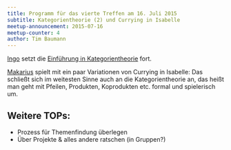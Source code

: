 ```yaml
---
title: Programm für das vierte Treffen am 16. Juli 2015
subtitle: Kategorientheorie (2) und Currying in Isabelle
meetup-announcement: 2015-07-16
meetup-counter: 4
author: Tim Baumann
---
```


[Ingo](https://github.com/iblech) setzt die [Einführung in
Kategorientheorie](/posts/2015-05-26-ankuendigung-drittes-treffen.html)
fort.

[Makarius](http://sketis.net/) spielt mit ein paar Variationen von Currying in
Isabelle: Das schließt sich im weitesten Sinne auch an die Kategorientheorie
an, das heißt man geht mit Pfeilen, Produkten, Koprodukten etc. formal und
spielerisch um.

## Weitere TOPs:

- Prozess für Themenfindung überlegen
- Über Projekte & alles andere ratschen (in Gruppen?)
